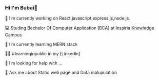 
### Hi I'm Bubai👋


     
 🔭 I’m currently working on React,javascript,express.js,node.js.
 
 💻 Studing Bechelor Of Computer Application [BCA] at Inspiria Knowledge Campus
 
 🌱 I’m currently learning MERN stack
 
 👨‍⚖ #learninginpublic in my [LinkedIn] 
 
 🤔 I’m looking for help with ...
 
 💬 Ask me about Static web page and Data malupulation


